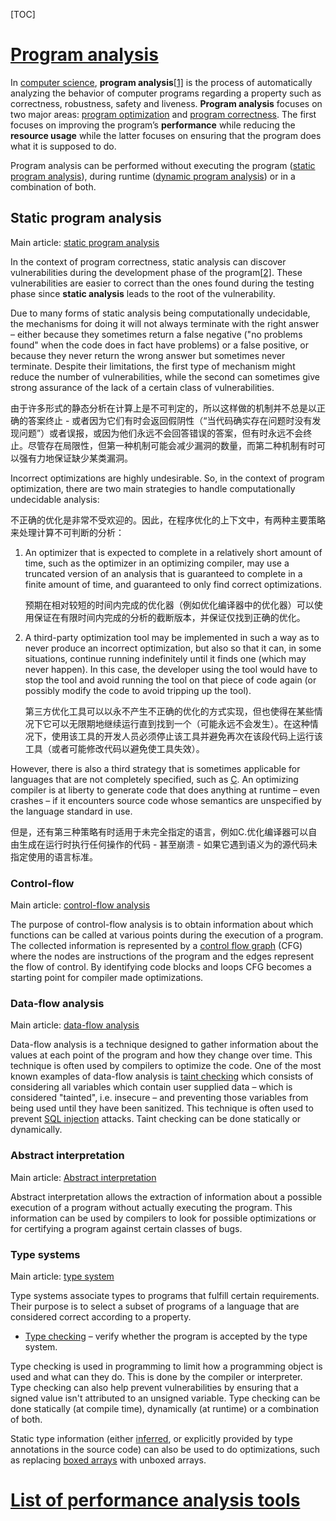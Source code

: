 [TOC]



# [Program analysis](https://en.wikipedia.org/wiki/Program_analysis)

In [computer science](https://en.wikipedia.org/wiki/Computer_science), **program analysis**[[1\]](https://en.wikipedia.org/wiki/Program_analysis#cite_note-1) is the process of automatically analyzing the behavior of computer programs regarding a property such as correctness, robustness, safety and liveness. **Program analysis** focuses on two major areas: [program optimization](https://en.wikipedia.org/wiki/Program_optimization) and [program correctness](https://en.wikipedia.org/wiki/Program_correctness). The first focuses on improving the program’s **performance** while reducing the **resource usage** while the latter focuses on ensuring that the program does what it is supposed to do.

Program analysis can be performed without executing the program ([static program analysis](https://en.wikipedia.org/wiki/Static_program_analysis)), during runtime ([dynamic program analysis](https://en.wikipedia.org/wiki/Dynamic_program_analysis)) or in a combination of both.

## Static program analysis



Main article: [static program analysis](https://en.wikipedia.org/wiki/Static_program_analysis)

In the context of program correctness, static analysis can discover vulnerabilities during the development phase of the program[[2\]](https://en.wikipedia.org/wiki/Program_analysis#cite_note-2). These vulnerabilities are easier to correct than the ones found during the testing phase since **static analysis** leads to the root of the vulnerability.

Due to many forms of static analysis being computationally undecidable, the mechanisms for doing it will not always terminate with the right answer – either because they sometimes return a false negative ("no problems found" when the code does in fact have problems) or a false positive, or because they never return the wrong answer but sometimes never terminate. Despite their limitations, the first type of mechanism might reduce the number of vulnerabilities, while the second can sometimes give strong assurance of the lack of a certain class of vulnerabilities.

由于许多形式的静态分析在计算上是不可判定的，所以这样做的机制并不总是以正确的答案终止 - 或者因为它们有时会返回假阴性（“当代码确实存在问题时没有发现问题”）或者误报，或因为他们永远不会回答错误的答案，但有时永远不会终止。尽管存在局限性，但第一种机制可能会减少漏洞的数量，而第二种机制有时可以强有力地保证缺少某类漏洞。

Incorrect optimizations are highly undesirable. So, in the context of program optimization, there are two main strategies to handle computationally undecidable analysis:

不正确的优化是非常不受欢迎的。因此，在程序优化的上下文中，有两种主要策略来处理计算不可判断的分析：

1. An optimizer that is expected to complete in a relatively short amount of time, such as the optimizer in an optimizing compiler, may use a truncated version of an analysis that is guaranteed to complete in a finite amount of time, and guaranteed to only find correct optimizations.

   预期在相对较短的时间内完成的优化器（例如优化编译器中的优化器）可以使用保证在有限时间内完成的分析的截断版本，并保证仅找到正确的优化。

2. A third-party optimization tool may be implemented in such a way as to never produce an incorrect optimization, but also so that it can, in some situations, continue running indefinitely until it finds one (which may never happen). In this case, the developer using the tool would have to stop the tool and avoid running the tool on that piece of code again (or possibly modify the code to avoid tripping up the tool).

   第三方优化工具可以以永不产生不正确的优化的方式实现，但也使得在某些情况下它可以无限期地继续运行直到找到一个（可能永远不会发生）。在这种情况下，使用该工具的开发人员必须停止该工具并避免再次在该段代码上运行该工具（或者可能修改代码以避免使工具失效）。

However, there is also a third strategy that is sometimes applicable for languages that are not completely specified, such as [C](https://en.wikipedia.org/wiki/C_(programming_language)). An optimizing compiler is at liberty to generate code that does anything at runtime – even crashes – if it encounters source code whose semantics are unspecified by the language standard in use.

但是，还有第三种策略有时适用于未完全指定的语言，例如C.优化编译器可以自由生成在运行时执行任何操作的代码 - 甚至崩溃 - 如果它遇到语义为的源代码未指定使用的语言标准。



### Control-flow

Main article: [control-flow analysis](https://en.wikipedia.org/wiki/Control-flow_analysis)

The purpose of control-flow analysis is to obtain information about which functions can be called at various points during the execution of a program. The collected information is represented by a [control flow graph](https://en.wikipedia.org/wiki/Control_flow_graph) (CFG) where the nodes are instructions of the program and the edges represent the flow of control. By identifying code blocks and loops CFG becomes a starting point for compiler made optimizations.

### Data-flow analysis

Main article: [data-flow analysis](https://en.wikipedia.org/wiki/Data-flow_analysis)

Data-flow analysis is a technique designed to gather information about the values at each point of the program and how they change over time. This technique is often used by compilers to optimize the code. One of the most known examples of data-flow analysis is [taint checking](https://en.wikipedia.org/wiki/Taint_checking) which consists of considering all variables which contain user supplied data – which is considered "tainted", i.e. insecure – and preventing those variables from being used until they have been sanitized. This technique is often used to prevent [SQL injection](https://en.wikipedia.org/wiki/SQL_injection) attacks. Taint checking can be done statically or dynamically.



### Abstract interpretation

Main article: [Abstract interpretation](https://en.wikipedia.org/wiki/Abstract_interpretation)

Abstract interpretation allows the extraction of information about a possible execution of a program without actually executing the program. This information can be used by compilers to look for possible optimizations or for certifying a program against certain classes of bugs.



### Type systems

Main article: [type system](https://en.wikipedia.org/wiki/Type_system)

Type systems associate types to programs that fulfill certain requirements. Their purpose is to select a subset of programs of a language that are considered correct according to a property.

- [Type checking](https://en.wikipedia.org/wiki/Type_system#Type_checking) – verify whether the program is accepted by the type system.

Type checking is used in programming to limit how a programming object is used and what can they do. This is done by the compiler or interpreter. Type checking can also help prevent vulnerabilities by ensuring that a signed value isn't attributed to an unsigned variable. Type checking can be done statically (at compile time), dynamically (at runtime) or a combination of both.

Static type information (either [inferred](https://en.wikipedia.org/wiki/Type_inference), or explicitly provided by type annotations in the source code) can also be used to do optimizations, such as replacing [boxed arrays](https://en.wikipedia.org/wiki/Boxed_type) with unboxed arrays.





# [List of performance analysis tools](https://en.wikipedia.org/wiki/List_of_performance_analysis_tools)

